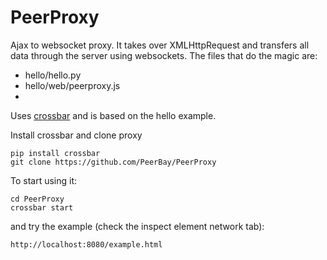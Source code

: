 # PeerProxy

Ajax to websocket proxy.
It takes over XMLHttpRequest and transfers all data through the server using websockets.
The files that do the magic are:
- hello/hello.py
- hello/web/peerproxy.js
- 
Uses [crossbar](http://crossbar.io) and is based on the hello example. 


Install crossbar and clone proxy
```
pip install crossbar
git clone https://github.com/PeerBay/PeerProxy
```
To start using it:
```
cd PeerProxy
crossbar start
```
and try the example (check the inspect element network tab):
```
http://localhost:8080/example.html
```
